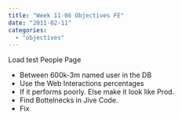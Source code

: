 ```yaml
---
title: "Week 11-06 Objectives FE"
date: "2011-02-11"
categories: 
  - "objectives"
---
```


Load test People Page

- Between 600k-3m named user in the DB
- Use the Web Interactions percentages
- If it performs poorly. Else make it look like Prod.
- Find Bottelnecks in Jive Code.
- Fix

